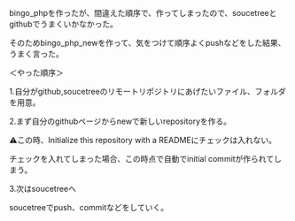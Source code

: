 
bingo_phpを作ったが、間違えた順序で、作ってしまったので、soucetreeとgithubでうまくいかなかった。

そのためbingo_php_newを作って、気をつけて順序よくpushなどをした結果、うまく言った。


＜やった順序＞

1.自分がgithub,soucetreeのリモートリポジトリにあげたいファイル、フォルダを用意。

2.まず自分のgithubページからnewで新しいrepositoryを作る。

⚠️この時、Initialize this repository with a READMEにチェックは入れない。

チェックを入れてしまった場合、この時点で自動でinitial commitが作られてしまう。

3.次はsoucetreeへ

soucetreeでpush、commitなどをしていく。

